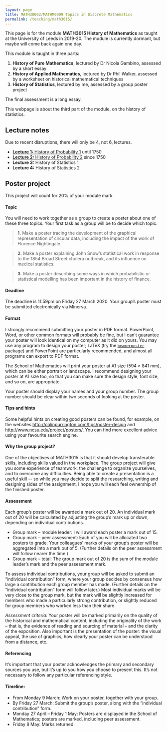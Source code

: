 ```yaml
---
layout: page
title: MATH30002/MATHM0009 Topics in Discrete Mathematics
permalink: /teaching/math3015/
---
```


This page is for the module **MATH3015 History of Mathematics** as taught at the University of Leeds in 2019-20. The module is currently dormant, but maybe will come back again one day.
  
This module is taught in three parts:

1. **History of Pure Mathematics**, lectured by Dr Nicola Gambino, assessed by a short essay
2. **History of Applied Mathematics**, lectured by Dr Phil Walker, assessed by a worksheet on historical mathematical techniques
3. **History of Statistics**, lectured by me, assessed by a group poster project

The final assessment is a long essay.

This webpage is about the third part of the module, on the history of statistics.

## Lecture notes

Due to recent disruptions, there will only be 4, not 6, lectures.

* [**Lecture 1:** History of Probability 1](./l12-probability.html) until 1750
* [**Lecture 2:** History of Probability 2](./l12-probability.html#lecture-2-history-of-probability-2) since 1750
* **Lecture 3:** History of Statistics 1
* **Lecture 4:** History of Statistics 2

## Poster project

This project will count for 20% of your module mark.

#### Topic

You will need to work together as a group to create a poster about one of these three topics. Your first task as a group will be to decide which topic.

> **1.** Make a poster tracing the development of the graphical representation of circular data, including the impact of the work of Florence Nightingale.

> **2.** Make a poster explaining John Snow’s statistical work in response to the 1854 Broad Street cholera outbreak, and its influence on medical statistics.

> **3.** Make a poster describing some ways in which probabilistic or statistical modelling has been important in the history of finance.

#### Deadline

The deadline is 11:59pm on Friday 27 March 2020. Your group’s poster must be submitted electronically via Minerva.

#### Format

I strongly recommend submitting your poster in PDF format. PowerPoint, Word, or other common formats will probably be fine, but I can’t guarantee your poster will look identical on my computer as it did on yours. You may use any program to design your poster; LaTeX (try the [`beamerposter`](https://ctan.org/pkg/beamerposter) package) and PowerPoint are particularly recommended, and almost all programs can export to PDF format.

The School of Mathematics will print your poster at A1 size (594 × 841 mm), which can be either portrait or landscape. I recommend designing your poster at A1 size too, so that you can make sure the design style, font size, and so on, are appropriate.

Your poster should display your names and your group number. The group number should be clear within two seconds of looking at the poster.
 
#### Tips and hints

Some helpful hints on creating good posters can be found, for example, on the websites <http://colinpurrington.com/tips/poster-design> and <http://www.ncsu.edu/project/posters/>. You can find more excellent advice using your favourite search engine.

#### Why the group project?

One of the objectives of MATH3015 is that it should develop transferable skills, including skills valued in the workplace. The group project will give you some experience of teamwork, the challenge to organize yourselves, and to overcome any difficulties. Being able to create a presentation is a useful skill -- so while you may decide to split the researching, writing and designing sides of the assignment, I hope you will each feel ownership of the finished poster.

#### Assessment

Each group’s poster will be awarded a mark out of 20. An individual mark out of 20 will be calculated by adjusting the group’s mark up or down, depending on individual contributions.
 
* Group mark – module leader: I will award each poster a mark out of 15.
* Group mark – peer assessment: Each of you will be allocated two posters to grade. Your colleagues’ marks of your group’s poster will be aggregated into a mark out of 5. (Further details on the peer assessment will follow nearer the time.)
* Group mark – total: The group mark out of 20 is the sum of the module leader’s mark and the peer assessment mark.

To assess individual contributions, your group will be asked to submit an “individual contribution” form, where your group decides by consensus how large a contribution each group member has made. (Further details on the “individual contribution” form will follow later.) Most individual marks will be very close to the group mark, but the mark will be slightly increased for members who made a particularly strong contribution, or slightly reduced for group members who worked less than their share.

*Assessment criteria:* Your poster will be marked primarily on the quality of the historical and mathematical content, including the originality of the work – that is, the evidence of reading and sourcing of material – and the clarity of the exposition. Also important is the presentation of the poster: the visual appeal, the use of graphics, how clearly your poster can be understood from a distance, etc.

#### Referencing

It’s important that your poster acknowledges the primary and secondary sources you use, but it’s up to you how you choose to present this. It’s not necessary to follow any particular referencing style.

#### Timeline:

* From Monday 9 March: Work on your poster, together with your group.
* By Friday 27 March: Submit the group’s poster, along with the “individual contribution” form.
* Monday 27 April – Friday 1 May: Posters are displayed in the School of Mathematics; posters are marked, including peer assessment.
* Friday 8 May: Marks returned.
